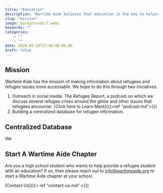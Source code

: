 ```yaml
---
title: "Education"
description: "Wartime Aide believes that education is the key to helping refugees."
slug: "mission"
image: backgrounds/7.webp
keywords: ""
categories: 
    - ""
    - ""
date: 2020-03-18T17:00:00-05:00
draft: false
---
```


## Mission
Wartime Aide has the mission of making information about refugees and refugee issues more accessable. We hope to do this through two iniciatives.

1. Outreach in social media. The Refugee Report, a podcast on which we discuss several refugee crises around the globe and other issues that refugees encounter. [Click here to Learn More]({{<ref "podcast.md">}})
2. Building a centralized database for refugee information.

## Centralized Database
We 

## Start A Wartime Aide Chapter
Are you a high school student who wants to help provide a refugee student with an education? If so, then please reach out to info@wartimeaide.org to start a Wartime Aide chapter at your school.

[Contact Us]({{< ref "contact-us.md" >}})